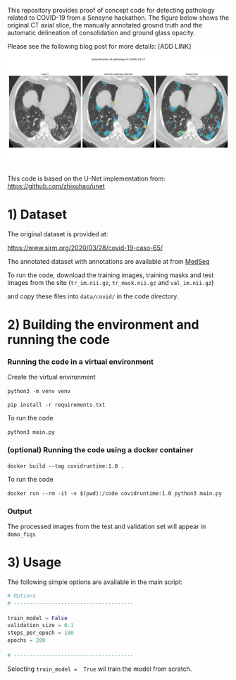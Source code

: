 
This repository provides proof of concept code for detecting pathology related to COVID-19 from a Sensyne hackathon. The figure below shows the original CT axial slice, the manually annotated ground truth and the automatic delineation of consolidation and ground glass opacity. 

Please see the following blog post for more details: [ADD LINK]

![img1](img/3_valset_crossval.png)

This code is based on the U-Net implementation from: https://github.com/zhixuhao/unet  

# 1) Dataset

The original dataset is provided at: 

https://www.sirm.org/2020/03/28/covid-19-caso-65/  

The annotated dataset with annotations are available at from [MedSeg](http://medicalsegmentation.com/covid19/)

To run the code, download the training images, training masks and test images from the site (`tr_im.nii.gz`, `tr_mask.nii.gz` and `val_im.nii.gz`)

and copy these files into `data/covid/` in the code directory. 

# 2) Building the environment and running the code

### Running the code in a virtual environment

Create the virtual environment  

`python3 -m venv venv`

`pip install -r requirements.txt`

To run the code  

`python3 main.py`

### (optional) Running the code using a docker container

`docker build --tag covidruntime:1.0 .`

To run the code  

`docker run --rm -it -v $(pwd):/code covidruntime:1.0 python3 main.py`  

### Output

The processed images from the test and validation set will appear in `demo_figs`

# 3) Usage

The following simple options are available in the main script:

```python
# Options 
# --------------------------------------

train_model = False
validation_size = 0.1
steps_per_epoch = 100
epochs = 200

# --------------------------------------
```

Selecting `train_model =  True` wil train the model from scratch. 





